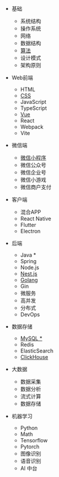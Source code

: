 * 基础
  * 系统结构
  * 操作系统
  * 网络
  * 数据结构
  * [算法](algorithm.md)
  * 设计模式
  * 架构原则

* Web前端
  * HTML
  * [CSS](css.md)
  * JavaScript
  * TypeScript
  * [Vue](vue.md)
  * React
  * Webpack
  * Vite

* 微信端
  * [微信小程序](wechat-miniapp.md)
  * 微信公众号
  * 微信企业号
  * 微信小游戏
  * 微信商户支付

* 客户端
  * 混合APP
  * React Native
  * Flutter
  * Electron

* 后端
  * Java *
  * Spring
  * Node.js
  * [Nest.js](nest.md)
  * [Golang](golang.md)
  * Gin
  * 微服务
  * 高并发
  * 分布式
  * DevOps

* 数据存储
  * [MySQL *](mysql.md)
  * Redis
  * ElasticSearch
  * [ClickHouse](clickhouse.md)

* 大数据
  * 数据采集
  * 数据分析
  * 流式计算
  * 数据存储

* 机器学习
  * Python
  * Math
  * Tensorflow
  * Pytorch
  * 图像识别
  * 语音识别
  * AI 中台
